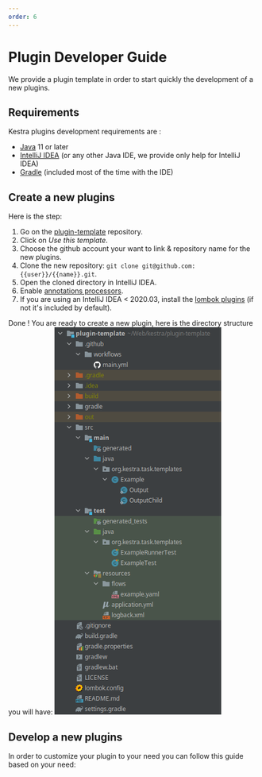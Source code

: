 ```yaml
---
order: 6
---
```

# Plugin Developer Guide


We provide a plugin template in order to start quickly the development of a new plugins.

## Requirements
Kestra plugins development requirements are :
* [Java](https://java.com) 11 or later
* [IntelliJ IDEA](https://www.jetbrains.com/idea/) (or any other Java IDE, we provide only help for IntelliJ IDEA)
* [Gradle](https://gradle.org/) (included most of the time with the IDE)


## Create a new plugins

Here is the step:

1. Go on the [plugin-template](https://github.com/kestra-io/plugin-template) repository.
2. Click on *Use this template*.
3. Choose the github account your want to link & repository name for the new plugins.
4. Clone the new repository: `git clone git@github.com:{{user}}/{{name}}.git`.
5. Open the cloned directory in IntelliJ IDEA.
6. Enable [annotations processors](https://www.jetbrains.com/help/idea/annotation-processors-support.html).
7. If you are using an IntelliJ IDEA < 2020.03, install the [lombok plugins](https://plugins.jetbrains.com/plugin/6317-lombok) (if not it's included by default).


Done ! You are ready to create a new plugin, here is the directory structure you will have:
![Structure](./plugins-architecture.png)


## Develop a new plugins
In order to customize your plugin to your need you can follow this guide based on your need:

<ChildTableOfContents :max="1" />
